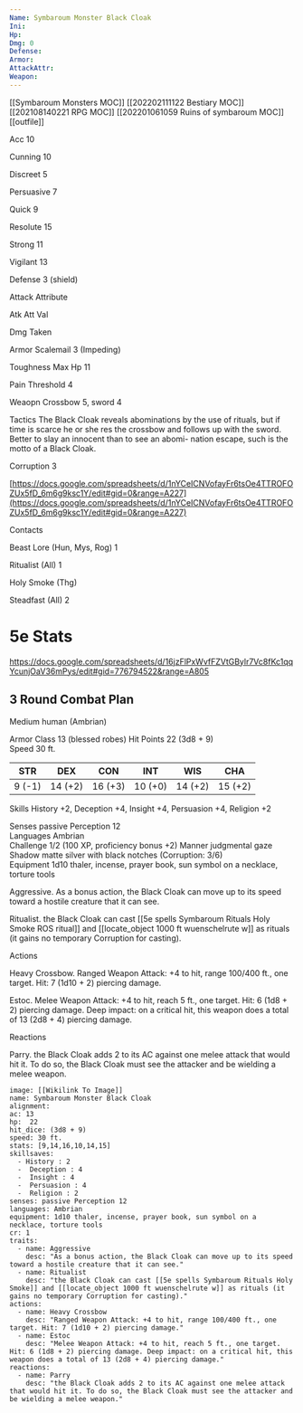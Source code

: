 ```yaml
---
Name: Symbaroum Monster Black Cloak
Ini: 
Hp: 
Dmg: 0
Defense: 
Armor: 
AttackAttr: 
Weapon: 
---
```

[[Symbaroum Monsters MOC]]
[[202202111122 Bestiary MOC]]
[[202108140221 RPG MOC]]
[[202201061059 Ruins of symbaroum MOC]]
[[outfile]]

Acc 10

Cunning 10

Discreet 5

Persuasive 7

Quick 9

Resolute 15

Strong 11

Vigilant 13

Defense 3 (shield)

Attack Attribute

Atk Att Val

Dmg Taken

Armor Scalemail 3 (Impeding)

Toughness Max Hp 11

Pain Threshold 4

Weaopn Crossbow 5, sword 4

Tactics The Black Cloak reveals abominations by the use of rituals, but if time is scarce he or she res the crossbow and follows up with the sword. Better to slay an innocent than to see an abomi- nation escape, such is the motto of a Black Cloak.

Corruption 3

[https://docs.google.com/spreadsheets/d/1nYCeICNVofayFr6tsOe4TTROFOZUx5fD_6m6g9ksc1Y/edit#gid=0&range=A227](https://docs.google.com/spreadsheets/d/1nYCeICNVofayFr6tsOe4TTROFOZUx5fD_6m6g9ksc1Y/edit#gid=0&range=A227)

Contacts

Beast Lore (Hun, Mys, Rog) 1

Ritualist (All) 1

Holy Smoke (Thg)

Steadfast (All) 2

# 5e Stats 
https://docs.google.com/spreadsheets/d/16jzFlPxWvfFZVtGBylr7Vc8fKc1qqYcunjOaV36mPys/edit#gid=776794522&range=A805
## 3 Round Combat Plan

Medium human (Ambrian)

Armor Class 13 (blessed robes) 
Hit Points 22 (3d8 + 9)  
Speed 30 ft.


| STR    | DEX     | CON     | INT     | WIS     | CHA     |
| ------ | ------- | ------- | ------- | ------- | ------- |
| 9 (-1) | 14 (+2) | 16 (+3) | 10 (+0) | 14 (+2) | 15 (+2) |


Skills History +2, Deception +4, Insight +4, Persuasion +4, Religion +2

Senses passive Perception 12  
Languages Ambrian  
Challenge 1/2 (100 XP, proficiency bonus +2) 
Manner judgmental gaze  
Shadow matte silver with black notches (Corruption: 3/6)  
Equipment 1d10 thaler, incense, prayer book, sun symbol on a necklace, torture tools

Aggressive. As a bonus action, the Black Cloak can move up to its speed toward a hostile creature that it can see.

Ritualist. the Black Cloak can cast [[5e spells Symbaroum Rituals Holy Smoke ROS ritual]] and [[locate_object 1000 ft wuenschelrute w]] as rituals (it gains no temporary Corruption for casting).

Actions

Heavy Crossbow. Ranged Weapon Attack: +4 to hit, range 100/400 ft., one target. Hit: 7 (1d10 + 2) piercing damage.

Estoc. Melee Weapon Attack: +4 to hit, reach 5 ft., one target. Hit: 6 (1d8 + 2) piercing damage. Deep impact: on a critical hit, this weapon does a total of 13 (2d8 + 4) piercing damage.

Reactions

Parry. the Black Cloak adds 2 to its AC against one melee attack that would hit it. To do so, the Black Cloak must see the attacker and be wielding a melee weapon.

```statblock
image: [[Wikilink To Image]]
name: Symbaroum Monster Black Cloak
alignment:
ac: 13
hp:  22
hit_dice: (3d8 + 9)
speed: 30 ft.
stats: [9,14,16,10,14,15]
skillsaves:
  - History : 2
  -  Deception : 4
  -  Insight : 4
  -  Persuasion : 4
  -  Religion : 2
senses: passive Perception 12
languages: Ambrian
equipment: 1d10 thaler, incense, prayer book, sun symbol on a necklace, torture tools
cr: 1
traits:
  - name: Aggressive
    desc: "As a bonus action, the Black Cloak can move up to its speed toward a hostile creature that it can see."
  - name: Ritualist
    desc: "the Black Cloak can cast [[5e spells Symbaroum Rituals Holy Smoke]] and [[locate_object 1000 ft wuenschelrute w]] as rituals (it gains no temporary Corruption for casting)."
actions:
  - name: Heavy Crossbow
    desc: "Ranged Weapon Attack: +4 to hit, range 100/400 ft., one target. Hit: 7 (1d10 + 2) piercing damage."
  - name: Estoc
    desc: "Melee Weapon Attack: +4 to hit, reach 5 ft., one target. Hit: 6 (1d8 + 2) piercing damage. Deep impact: on a critical hit, this weapon does a total of 13 (2d8 + 4) piercing damage."
reactions:
  - name: Parry
    desc: "the Black Cloak adds 2 to its AC against one melee attack that would hit it. To do so, the Black Cloak must see the attacker and be wielding a melee weapon."
```